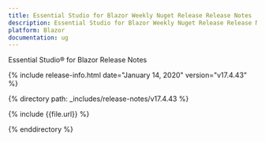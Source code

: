 ```yaml
---
title: Essential Studio for Blazor Weekly Nuget Release Release Notes  
description: Essential Studio for Blazor Weekly Nuget Release Release Notes  
platform: Blazor
documentation: ug
---
```


Essential Studio&reg; for Blazor  Release Notes  

{% include release-info.html date="January 14, 2020"  version="v17.4.43" %} 

{% directory path: _includes/release-notes/v17.4.43 %}

{% include {{file.url}} %}

{% enddirectory %}

